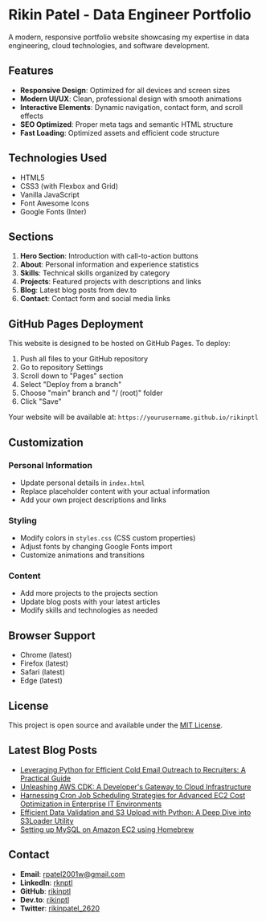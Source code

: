 # Rikin Patel - Data Engineer Portfolio

A modern, responsive portfolio website showcasing my expertise in data engineering, cloud technologies, and software development.

## Features

- **Responsive Design**: Optimized for all devices and screen sizes
- **Modern UI/UX**: Clean, professional design with smooth animations
- **Interactive Elements**: Dynamic navigation, contact form, and scroll effects
- **SEO Optimized**: Proper meta tags and semantic HTML structure
- **Fast Loading**: Optimized assets and efficient code structure

## Technologies Used

- HTML5
- CSS3 (with Flexbox and Grid)
- Vanilla JavaScript
- Font Awesome Icons
- Google Fonts (Inter)

## Sections

1. **Hero Section**: Introduction with call-to-action buttons
2. **About**: Personal information and experience statistics
3. **Skills**: Technical skills organized by category
4. **Projects**: Featured projects with descriptions and links
5. **Blog**: Latest blog posts from dev.to
6. **Contact**: Contact form and social media links

## GitHub Pages Deployment

This website is designed to be hosted on GitHub Pages. To deploy:

1. Push all files to your GitHub repository
2. Go to repository Settings
3. Scroll down to "Pages" section
4. Select "Deploy from a branch"
5. Choose "main" branch and "/ (root)" folder
6. Click "Save"

Your website will be available at: `https://yourusername.github.io/rikinptl`

## Customization

### Personal Information
- Update personal details in `index.html`
- Replace placeholder content with your actual information
- Add your own project descriptions and links

### Styling
- Modify colors in `styles.css` (CSS custom properties)
- Adjust fonts by changing Google Fonts import
- Customize animations and transitions

### Content
- Add more projects to the projects section
- Update blog posts with your latest articles
- Modify skills and technologies as needed

## Browser Support

- Chrome (latest)
- Firefox (latest)
- Safari (latest)
- Edge (latest)

## License

This project is open source and available under the [MIT License](LICENSE).

## Latest Blog Posts

<!-- BLOG-POST-LIST:START -->
- [Leveraging Python for Efficient Cold Email Outreach to Recruiters: A Practical Guide](https://dev.to/rikinptl/leveraging-python-for-efficient-cold-email-outreach-to-recruiters-a-practical-guide-3p25)
- [Unleashing AWS CDK: A Developer&#39;s Gateway to Cloud Infrastructure](https://dev.to/rikinptl/unleashing-aws-cdk-a-developers-gateway-to-cloud-infrastructure-3bg6)
- [Harnessing Cron Job Scheduling Strategies for Advanced EC2 Cost Optimization in Enterprise IT Environments](https://dev.to/rikinptl/harnessing-cron-job-scheduling-strategies-for-advanced-ec2-cost-optimization-in-enterprise-it-environments-3cao)
- [Efficient Data Validation and S3 Upload with Python: A Deep Dive into S3Loader Utility](https://dev.to/rikinptl/efficient-data-validation-and-s3-upload-with-python-a-deep-dive-into-s3loader-utility-cal)
- [Setting up MySQL on Amazon EC2 using Homebrew](https://dev.to/rikinptl/setting-up-mysql-on-amazon-ec2-using-homebrew-3nmc)
<!-- BLOG-POST-LIST:END -->

## Contact

- **Email**: rpatel2001w@gmail.com
- **LinkedIn**: [rknptl](https://www.linkedin.com/in/rknptl/)
- **GitHub**: [rikinptl](https://github.com/rikinptl)
- **Dev.to**: [rikinptl](https://dev.to/rikinptl)
- **Twitter**: [rikinpatel_2620](https://twitter.com/rikinpatel_2620)